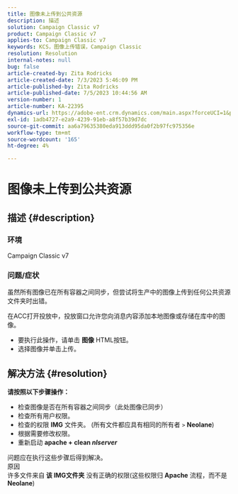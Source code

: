 ```yaml
---
title: 图像未上传到公共资源
description: 描述
solution: Campaign Classic v7
product: Campaign Classic v7
applies-to: Campaign Classic v7
keywords: KCS，图像上传错误，Campaign Classic
resolution: Resolution
internal-notes: null
bug: false
article-created-by: Zita Rodricks
article-created-date: 7/3/2023 5:46:09 PM
article-published-by: Zita Rodricks
article-published-date: 7/5/2023 10:44:56 AM
version-number: 1
article-number: KA-22395
dynamics-url: https://adobe-ent.crm.dynamics.com/main.aspx?forceUCI=1&pagetype=entityrecord&etn=knowledgearticle&id=ff97d978-c919-ee11-8f6e-6045bd006268
exl-id: 1adb4727-e2a9-4239-91eb-a8f57b39d7dc
source-git-commit: aa6a79635380eda913ddd95da0f2b97fc975356e
workflow-type: tm+mt
source-wordcount: '165'
ht-degree: 4%

---
```


# 图像未上传到公共资源

## 描述 {#description}


### <b>环境 </b>

Campaign Classic v7

### <b>问题/症状</b>

虽然所有图像已在所有容器之间同步，但尝试将生产中的图像上传到任何公共资源文件夹时出错。

在ACC打开投放中，投放窗口允许您向消息内容添加本地图像或存储在库中的图像。

- 要执行此操作，请单击 <b>图像</b> HTML按钮。
- 选择图像并单击上传。



## 解决方法 {#resolution}

<b>请按照以下步骤操作：</b>
- 检查图像是否在所有容器之间同步（此处图像已同步）
- 检查所有用户权限。
- 检查的权限 <b>IMG</b> 文件夹。 (所有文件都应具有相同的所有者 `>`  <b>Neolane</b>)
- 根据需要修改权限。
- 重新启动 <b>apache + clean *nlserver</b>*


问题应在执行这些步骤后得到解决。
<br>原因 <br>
许多文件来自<b> 该 </b><b>IMG文件夹</b> 没有正确的权限(这些权限归 <b>Apache</b> 流程，而不是 <b>Neolane</b>)
